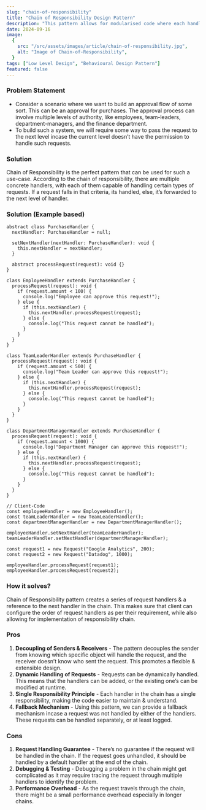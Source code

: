 ```yaml
---
slug: "chain-of-responsibility"
title: "Chain of Responsibility Design Pattern"
description: "This pattern allows for modularised code where each handler tried to handle a request, and incase it is unable to do so, the next handler tries to do so."
date: 2024-09-16
image:
  {
    src: "/src/assets/images/article/chain-of-responsibility.jpg",
    alt: "Image of Chain-of-Responsibility",
  }
tags: ["Low Level Design", "Behavioural Design Pattern"]
featured: false
---
```


### Problem Statement

- Consider a scenario where we want to build an approval flow of some sort. This can be an approval for purchases. The approval process can involve multiple levels of authority, like employees, team-leaders, department-managers, and the finance department.
- To build such a system, we will require some way to pass the request to the next level incase the current level doesn’t have the permission to handle such requests.

### Solution

Chain of Responsibility is the perfect pattern that can be used for such a use-case. According to the chain of responsibility, there are multiple concrete handlers, with each of them capable of handling certain types of requests. If a request falls in that criteria, its handled, else, it’s forwarded to the next level of handler.

### Solution (Example based)

```tsx
abstract class PurchaseHandler {
  nextHandler: PurchaseHandler = null;

  setNextHandler(nextHandler: PurchaseHandler): void {
    this.nextHandler = nextHandler;
  }

  abstract processRequest(request): void {}
}

class EmployeeHandler extends PurchaseHandler {
  processRequest(request): void {
    if (request.amount < 100) {
      console.log("Employee can approve this request!");
    } else {
      if (this.nextHandler) {
        this.nextHandler.processRequest(request);
      } else {
        console.log("This request cannot be handled");
      }
    }
  }
}

class TeamLeaderHandler extends PurchaseHandler {
  processRequest(request): void {
    if (request.amount < 500) {
      console.log("Team Leader can approve this request!");
    } else {
      if (this.nextHandler) {
        this.nextHandler.processRequest(request);
      } else {
        console.log("This request cannot be handled");
      }
    }
  }
}

class DepartmentManagerHandler extends PurchaseHandler {
  processRequest(request): void {
    if (request.amount < 1000) {
      console.log("Department Manager can approve this request!");
    } else {
      if (this.nextHandler) {
        this.nextHandler.processRequest(request);
      } else {
        console.log("This request cannot be handled");
      }
    }
  }
}

// Client-Code
const employeeHandler = new EmployeeHandler();
const teamLeaderHandler = new TeamLeaderHandler();
const departmentManagerHandler = new DepartmentManagerHandler();

employeeHandler.setNextHandler(teamLeaderHandler);
teamLeaderHandler.setNextHandler(departmentManagerHandler);

const request1 = new Request("Google Analytics", 200);
const request2 = new Request("Datadog", 1000);

employeeHandler.processRequest(request1);
employeeHandler.processRequest(request2);
```

### How it solves?

Chain of Responsibility pattern creates a series of request handlers & a reference to the next handler in the chain. This makes sure that client can configure the order of request handlers as per their requirement, while also allowing for implementation of responsibility chain.

### Pros

1. **Decoupling of Senders & Receivers** - The pattern decouples the sender from knowing which specific object will handle the request, and the receiver doesn’t know who sent the request. This promotes a flexible & extensible design.
2. **Dynamic Handling of Requests** - Requests can be dynamically handled. This means that the handlers can be added, or the existing one’s can be modified at runtime.
3. **Single Responsibility Principle** - Each handler in the chain has a single responsibility, making the code easier to maintain & understand.
4. **Fallback Mechanism** - Using this pattern, we can provide a fallback mechanism incase a request was not handled by either of the handlers. These requests can be handled separately, or at least logged.

### Cons

1. **Request Handling Guarantee** - There’s no guarantee if the request will be handled in the chain. If the request goes unhandled, it should be handled by a default handler at the end of the chain.
2. **Debugging & Testing** - Debugging a problem in the chain might get complicated as it may require tracing the request through multiple handlers to identify the problem.
3. **Performance Overhead** - As the request travels through the chain, there might be a small performance overhead especially in longer chains.
